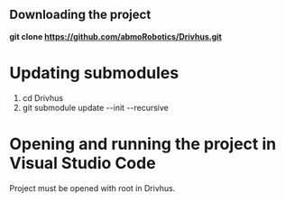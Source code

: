 ## Downloading the project
**git clone https://github.com/abmoRobotics/Drivhus.git**
# Updating submodules
1. cd Drivhus
2. git submodule update --init --recursive
# Opening and running the project in Visual Studio Code
Project must be opened with root in Drivhus. 

